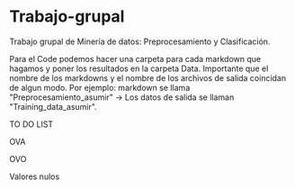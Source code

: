# Trabajo-grupal
 Trabajo grupal de Minería de datos: Preprocesamiento y Clasificación.
 
 Para el Code podemos hacer una carpeta para cada markdown que hagamos y poner los resultados en la carpeta Data. Importante que el nombre de los markdowns y el nombre de los archivos de salida coincidan de algun modo. Por ejemplo: markdown se llama "Preprocesamiento_asumir" -> Los datos de salida se llaman "Training_data_asumir".
 
TO DO LIST

OVA

OVO

Valores nulos
